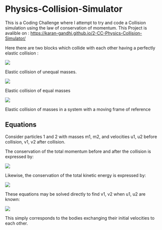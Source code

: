 # Physics-Collision-Simulator

This is a Coding Challenge where I attempt to try and code a Collision simulation using the law of conservation of momentum. This Project is avalible on :  https://karan-gandhi.github.io/2-CC-Physics-Collision-Simulator/

Here there are two blocks which collide with each other having a perfectly elastic collision :

![](https://upload.wikimedia.org/wikipedia/commons/e/e5/Elastischer_sto%C3%9F3.gif)

Elastic collision of unequal masses.

![](https://upload.wikimedia.org/wikipedia/commons/c/c6/Elastischer_sto%C3%9F.gif)

Elastic collision of equal masses

![](https://upload.wikimedia.org/wikipedia/commons/d/d2/Elastischer_sto%C3%9F2.gif)

Elastic collision of masses in a system with a moving frame of reference

## Equations

Consider particles 1 and 2 with masses m1, m2, and velocities u1, u2 before collision, v1, v2 after collision.

The conservation of the total momentum before and after the collision is expressed by:

![](https://wikimedia.org/api/rest_v1/media/math/render/svg/c96b4cc0e7b609b53b3b03c33297c7ef6d03cbd9)

Likewise, the conservation of the total kinetic energy is expressed by:

![](https://wikimedia.org/api/rest_v1/media/math/render/svg/344330d4e62d3d8e1f79c7969aad8b33cfbddbd3)

These equations may be solved directly to find v1, v2 when u1, u2 are known:

![](https://wikimedia.org/api/rest_v1/media/math/render/svg/8703800c3e0f653458fc01982b475f4f51b26bca)

This simply corresponds to the bodies exchanging their initial velocities to each other.
